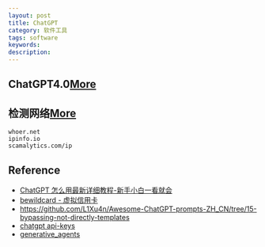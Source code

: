 ```yaml
---
layout: post
title: ChatGPT
category: 软件工具
tags: software
keywords: 
description: 
---
```


## ChatGPT4.0[More](https://copilot.microsoft.com/)


## 检测网络[More](https://mailberry.com.cn/2023/04/openai-chatgpt-api-or-plus/)

```
whoer.net
ipinfo.io
scamalytics.com/ip
```

## Reference


* [ChatGPT 怎么用最新详细教程-新手小白一看就会](https://www.cnblogs.com/zhoading/p/17103968.html)
* [bewildcard - 虚拟信用卡](https://bewildcard.com/card)
* <https://github.com/L1Xu4n/Awesome-ChatGPT-prompts-ZH_CN/tree/15-bypassing-not-directly-templates>
* [chatgpt api-keys](https://platform.openai.com/account/api-keys)
* [generative_agents](https://github.com/joonspk-research/generative_agents)